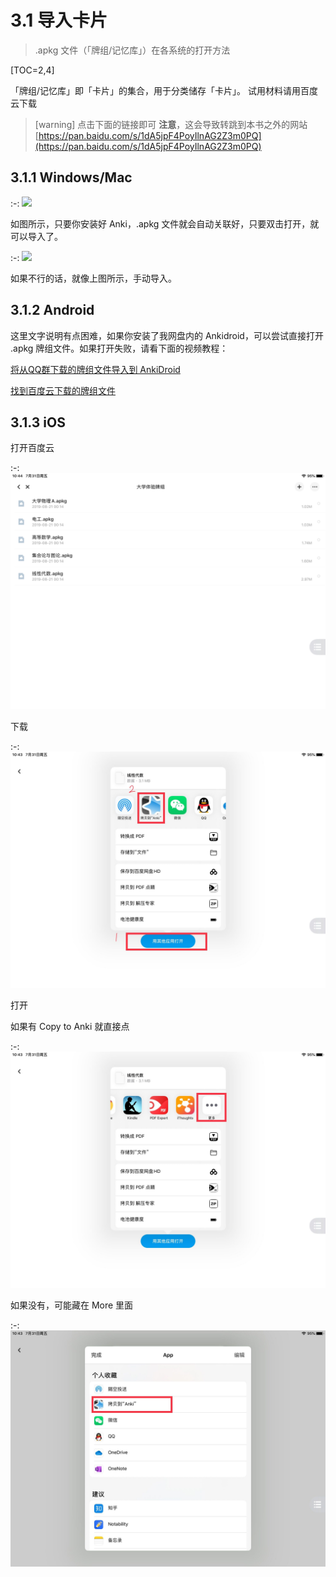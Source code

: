 # 3.1 导入卡片

> .apkg 文件（「牌组/记忆库」）在各系统的打开方法

\[TOC=2,4\]

「牌组/记忆库」即「卡片」的集合，用于分类储存「卡片」。 试用材料请用百度云下载

> \[warning\] 点击下面的链接即可 **注意**，这会导致转跳到本书之外的网站 [https://pan.baidu.com/s/1dA5jpF4PoyIlnAG2Z3m0PQ](https://pan.baidu.com/s/1dA5jpF4PoyIlnAG2Z3m0PQ)

## 3.1.1 Windows/Mac

:-: ![](../.gitbook/assets/9.22.20.24.PNG)

如图所示，只要你安装好 Anki，.apkg 文件就会自动关联好，只要双击打开，就可以导入了。

:-: ![](../.gitbook/assets/9.22.20.27.PNG)

如果不行的话，就像上图所示，手动导入。

## 3.1.2 Android

这里文字说明有点困难，如果你安装了我网盘内的 Ankidroid，可以尝试直接打开 .apkg 牌组文件。如果打开失败，请看下面的视频教程：

[将从QQ群下载的牌组文件导入到 AnkiDroid](https://www.bilibili.com/video/av41518619/?p=8)

[找到百度云下载的牌组文件](https://www.bilibili.com/video/av41518619/?p=9)

## 3.1.3 iOS

打开百度云

:-: ![](../.gitbook/assets/TIM图片20200731141212.png)

下载

:-: ![](../.gitbook/assets/TIM图片20200731141237.jpg)

打开

如果有 Copy to Anki 就直接点

:-: ![](../.gitbook/assets/TIM图片20200731141335.jpg)

如果没有，可能藏在 More 里面

:-: ![](../.gitbook/assets/TIM图片20200731141407.jpg)


